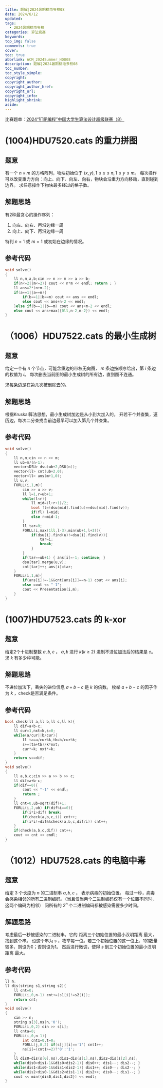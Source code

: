 ```yaml
---
title: 题解|2024暑期杭电多校08
date: 2024/8/12
updated:
tags:
  - 2024暑期杭电多校
categories: 算法竞赛
keywords:
top_img: false
comments: true
cover:
toc: true
abbrlink: ACM_2024Summer_HDU08
description: 题解|2024暑期杭电多校08
toc_number:
toc_style_simple:
copyright:
copyright_author:
copyright_author_href:
copyright_url:
copyright_info:
highlight_shrink:
aside:
---
```


比赛题单：[2024“钉耙编程”中国大学生算法设计超级联赛（8）](https://acm.hdu.edu.cn/search.php?field=problem&key=2024%A1%B0%B6%A4%B0%D2%B1%E0%B3%CC%A1%B1%D6%D0%B9%FA%B4%F3%D1%A7%C9%FA%CB%E3%B7%A8%C9%E8%BC%C6%B3%AC%BC%B6%C1%AA%C8%FC%A3%A88%A3%A9&source=1&searchmode=source)

# (1004)HDU7520.cats 的重力拼图
## 题意
有一个 $n\times m$ 的方格阵列，物块初始位于 $(x,y),1\le x\le n,1\le y\le m$。
每次操作可以改变重力方向：向上、向下、向左、向右，物块会沿重力方向移动，直到碰到边界。
求任意操作下物块最多经过的格子数。

## 解题思路
有2种最贪心的操作序列：
1. 向左、向右、再沿边缘一周
2. 向上、向下、再沿边缘一周

特判 $n=1$ 或 $m=1$ 或初始在边缘的情况。

## 参考代码
```cpp
void solve()
{
    ll n,m,a,b;cin >> n >> m >> a >> b;
    if(n<=2||m<=2){ cout << n*m << endl; return ; }
    ll ans=2*(n+m-2);
    if(a==1||a==n){
        if(b==1||b==m) cout << ans << endl;
        else cout << ans+n-2 << endl;
    }else if(b==1||b==m) cout << ans+m-2 << endl;
    else cout << ans+max({0ll,n-2,m-2}) << endl;
}
```

# （1006）HDU7522.cats 的最小生成树
## 题意
给定一个有 $n$ 个节点，可能含重边的带权无向图， $m$ 条边按顺序给出，第 $i$ 条边的权值为 $i$。
每次删去当前图的最小生成树的所有边，直到图不连通。

求每条边是在第几次被删除去的。

## 解题思路
根据Kruskal算法思想，最小生成树加边是从小到大加入的。
开若干个并查集，遍历边，每次二分查找当前边最早可以加入第几个并查集。

## 参考代码
```cpp
void solve()
{
    ll n,m;cin >> n >> m;
    ll ub=m/(n-1);
    vector<DSU> dsu(ub+2,DSU(n));
    vector<ll> cnt(ub+2,0);
    vector<ll> ans(m+1,0);
    ll u,v;
    FORLL(i,1,m){
        cin >> u >> v;
        ll l=1,r=ub+1;
        while(l<r){
            ll mid=(l+r+1)/2;
            bool fl=(dsu[mid].find(u)==dsu[mid].find(v));
            if(fl) l=mid;
            else r=mid-1;
        }
        ll tar=0;
        FORLL(i,max(1ll,l-3),min(ub+1,l+3)){
            if(dsu[i].find(u)!=dsu[i].find(v)){
                tar=i;
                break;
            }
        }
        if(tar==ub+1) { ans[i]=-1; continue; }
        dsu[tar].merge(u,v);
        cnt[tar]++; ans[i]=tar;
    }
    FORLL(i,1,m){
        if(ans[i]!=-1&&cnt[ans[i]]==n-1) cout << ans[i];
        else cout << "-1";
        cout << Presentation(i,m);
    }
}
```

# (1007)HDU7523.cats 的 k-xor
## 题意
给定2个十进制整数 $a,b,c$ ， $a,b$ 进行 $k(k\ge 2)$ 进制不进位加法后的结果是 $c$。
求 $k$ 有多少种可能。

## 解题思路
不进位加法下，丢失的进位信息 $a+b-c$ 是 $k$ 的倍数。
枚举 $a+b-c$ 的因子作为 $k$ ，check是否满足条件。

## 参考代码
```cpp
bool check(ll a,ll b,ll c,ll k){
    ll dif=a+b-c;
    ll cur=1,nxt=k,s=0;
    while(a/cur||b/cur){
        ll ta=a/cur%k,tb=b/cur%k;
        s+=(ta+tb)/k*nxt;
        cur*=k; nxt*=k;
    }
    return s==dif;
}
void solve()
{
    ll a,b,c;cin >> a >> b >> c;
    ll dif=a+b-c;
    if(dif==0){
        cout << "-1" << endl;
        return ;
    }
    ll cnt=0,ub=sqrt(dif)+1;
    FORLL(i,2,ub) if(dif%i==0){
        if(i*i>dif) break;
        if(check(a,b,c,i)) cnt++;
        if(i*i!=dif&&check(a,b,c,dif/i)) cnt++;
    }
    if(check(a,b,c,dif)) cnt++;
    cout << cnt << endl;
}
```

# （1012）HDU7528.cats 的电脑中毒
## 题意
给定 $3$ 个长度为 $n$ 的二进制串 $a,b,c$ ， 表示病毒的初始位置。
每过一秒，病毒会感染相邻的所有二进制编码。（当且仅当两个二进制编码仅有一个位置不同时，这两个编码为相邻）
问所有的 $2^n$ 个二进制编码都被感染需要多少时间。

## 解题思路
考虑最后一秒被感染的二进制串，它的 距离三个初始位置的最小汉明距离 最大，找到这个串。
设这个串为 $s$ ，枚举每一位。若三个初始位置的这一位上，1的数量较多，则设为0；否则设为1。
然后进行微调，使得 $s$ 到三个初始位置的最小汉明距离 最大。

## 参考代码
```cpp
ll n;
ll dis(string s1,string s2){
    ll cnt=0;
    FORLL(i,0,n-1) cnt+=(s1[i]!=s2[i]);
    return cnt;
}
void solve()
{
    cin >> n;
    string s[3],ns(n,'0');
    FORLL(i,0,2) cin >> s[i];
    ll cnta=0;
    FORLL(i,0,n-1){
        int cnt1=0,t=0;
        FORLL(j,0,2) if(s[j][i]=='1') cnt1++;
        ns[i]=(cnt1>=2)?'0':'1';
    }
    ll dis0=dis(s[0],ns),dis1=dis(s[1],ns),dis2=dis(s[2],ns);
    while(dis0<dis1-1&&dis0<dis2-1){ dis0++; dis1--; dis2--; }
    while(dis1<dis0-1&&dis1<dis2-1){ dis1++; dis0--; dis2--; }
    while(dis2<dis0-1&&dis2<dis1-1){ dis2++; dis0--; dis1--; }
    cout << min({dis0,dis1,dis2}) << endl;
}
```